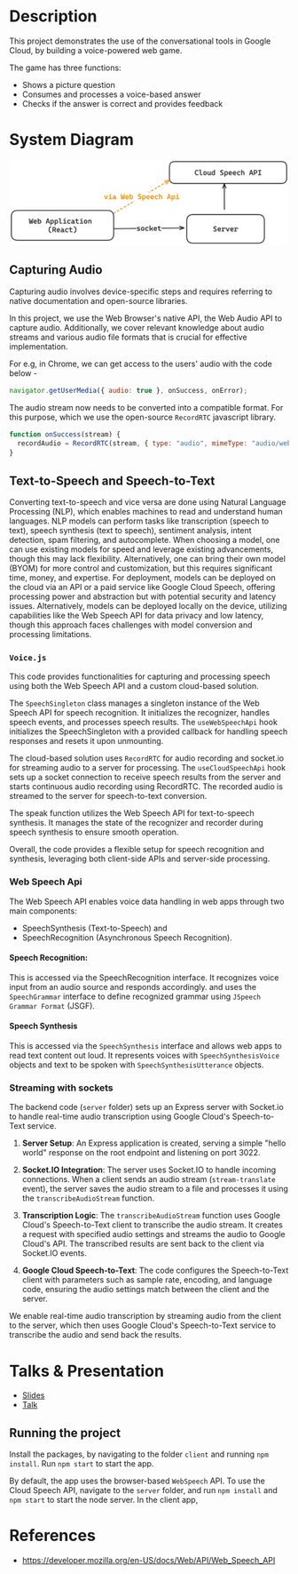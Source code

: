 # Description

This project demonstrates the use of the conversational tools in Google Cloud, by building a voice-powered web game.

The game has three functions:

- Shows a picture question
- Consumes and processes a voice-based answer
- Checks if the answer is correct and provides feedback

# System Diagram

![alt text](overall-diagram.png)

## Capturing Audio

Capturing audio involves device-specific steps and requires referring to native documentation and open-source libraries.

In this project, we use the Web Browser's native API, the Web Audio API to capture audio. Additionally, we cover relevant knowledge about audio streams and various audio file formats that is crucial for effective implementation.

For e.g, in Chrome, we can get access to the users' audio with the code below -

```javascript
navigator.getUserMedia({ audio: true }, onSuccess, onError);
```

The audio stream now needs to be converted into a compatible format. For this purpose, which we use the open-source `RecordRTC` javascript library.

```javascript
function onSuccess(stream) {
  recordAudio = RecordRTC(stream, { type: "audio", mimeType: "audio/webm" });
}
```

## Text-to-Speech and Speech-to-Text

Converting text-to-speech and vice versa are done using Natural Language Processing (NLP), which enables machines to read and understand human languages. NLP models can perform tasks like transcription (speech to text), speech synthesis (text to speech), sentiment analysis, intent detection, spam filtering, and autocomplete. When choosing a model, one can use existing models for speed and leverage existing advancements, though this may lack flexibility. Alternatively, one can bring their own model (BYOM) for more control and customization, but this requires significant time, money, and expertise. For deployment, models can be deployed on the cloud via an API or a paid service like Google Cloud Speech, offering processing power and abstraction but with potential security and latency issues. Alternatively, models can be deployed locally on the device, utilizing capabilities like the Web Speech API for data privacy and low latency, though this approach faces challenges with model conversion and processing limitations.

### `Voice.js`

This code provides functionalities for capturing and processing speech using both the Web Speech API and a custom cloud-based solution.

The `SpeechSingleton` class manages a singleton instance of the Web Speech API for speech recognition. It initializes the recognizer, handles speech events, and processes speech results. The `useWebSpeechApi` hook initializes the SpeechSingleton with a provided callback for handling speech responses and resets it upon unmounting.

The cloud-based solution uses `RecordRTC` for audio recording and socket.io for streaming audio to a server for processing. The `useCloudSpeechApi` hook sets up a socket connection to receive speech results from the server and starts continuous audio recording using RecordRTC. The recorded audio is streamed to the server for speech-to-text conversion.

The speak function utilizes the Web Speech API for text-to-speech synthesis. It manages the state of the recognizer and recorder during speech synthesis to ensure smooth operation.

Overall, the code provides a flexible setup for speech recognition and synthesis, leveraging both client-side APIs and server-side processing.

### Web Speech Api

The Web Speech API enables voice data handling in web apps through two main components:

- SpeechSynthesis (Text-to-Speech) and
- SpeechRecognition (Asynchronous Speech Recognition).

#### Speech Recognition:

This is accessed via the SpeechRecognition interface. It recognizes voice input from an audio source and responds accordingly. and uses the `SpeechGrammar` interface to define recognized grammar using `JSpeech Grammar Format` (JSGF).

#### Speech Synthesis

This is accessed via the `SpeechSynthesis` interface and allows web apps to read text content out loud. It represents voices with `SpeechSynthesisVoice` objects and text to be spoken with `SpeechSynthesisUtterance` objects.

### Streaming with sockets

The backend code (`server` folder) sets up an Express server with Socket.io to handle real-time audio transcription using Google Cloud's Speech-to-Text service.

1. **Server Setup**: An Express application is created, serving a simple "hello world" response on the root endpoint and listening on port 3022.

2. **Socket.IO Integration**: The server uses Socket.IO to handle incoming connections. When a client sends an audio stream (`stream-translate` event), the server saves the audio stream to a file and processes it using the `transcribeAudioStream` function.

3. **Transcription Logic**: The `transcribeAudioStream` function uses Google Cloud's Speech-to-Text client to transcribe the audio stream. It creates a request with specified audio settings and streams the audio to Google Cloud's API. The transcribed results are sent back to the client via Socket.IO events.

4. **Google Cloud Speech-to-Text**: The code configures the Speech-to-Text client with parameters such as sample rate, encoding, and language code, ensuring the audio settings match between the client and the server.

We enable real-time audio transcription by streaming audio from the client to the server, which then uses Google Cloud's Speech-to-Text service to transcribe the audio and send back the results.

# Talks & Presentation

- [Slides](https://docs.google.com/presentation/d/e/2PACX-1vSCCaXTQ3krJxLd9Y5mtGgNcGJ-BgGen7vvCIbYSKJeizY6bcxrbr5I6QXZ4Qd8gU13dBGzHPzW0MPR/pub?start=false&loop=false&delayms=3000)
- [Talk](https://youtu.be/hr8NPNJjIn0)

## Running the project

Install the packages, by navigating to the folder `client` and running `npm install`.
Run `npm start` to start the app.

By default, the app uses the browser-based `WebSpeech` API. To use the Cloud Speech API, navigate to the `server` folder, and run `npm install` and `npm start` to start the node server. In the client app,

# References

- https://developer.mozilla.org/en-US/docs/Web/API/Web_Speech_API

